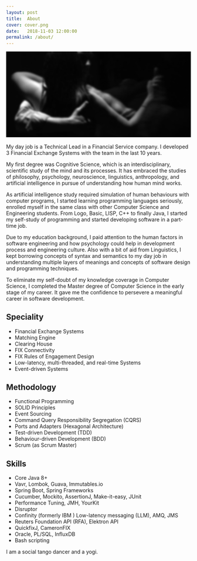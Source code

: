 ```yaml
---
layout: post
title:  About
cover: cover.png
date:   2018-11-03 12:00:00
permalink: /about/
---
```


![Tango](/images/tango.jpg)


My day job is a Technical Lead in a Financial Service company. I developed 3 Financial Exchange Systems with the team in the last 10 years.

My first degree was Cognitive Science, which is an interdisciplinary, scientific study of the mind and its processes. It has embraced the studies of philosophy, psychology, neuroscience, linguistics, anthropology, and artificial intelligence in pursue of understanding how human mind works.

As artificial intelligence study required simulation of human behaviours with computer programs, I started learning programming languages seriously, enrolled myself in the same class with other Computer Science and Engineering students. From Logo, Basic, LISP, C++ to finally Java, I started my self-study of programming and started developing software in a part-time job.   

Due to my education background, I paid attention to the human factors in software engineering and how psychology could help in development process and engineering culture. Also with a bit of aid from Linguistics, I kept borrowing concepts of syntax and semantics to my day job in understanding multiple layers of meanings and concepts of software design and programming techniques.

To eliminate my self-doubt of my knowledge coverage in Computer Science, I completed the Master degree of Computer Science in the early stage of my career. It gave me the confidence to persevere a meaningful career in software development. 

## Speciality
* Financial Exchange Systems
* Matching Engine
* Clearing House
* FIX Connectivity
* FIX Rules of Engagement Design
* Low-latency, multi-threaded, and real-time Systems
* Event-driven Systems

## Methodology
* Functional Programming
* SOLID Principles
* Event Sourcing
* Command Query Responsibility Segregation (CQRS)
* Ports and Adapters (Hexagonal Architecture) 
* Test-driven Development (TDD)
* Behaviour-driven Development (BDD) 
* Scrum (as Scrum Master)

## Skills
* Core Java 8+
* Vavr, Lombok, Guava, Immutables.io
* Spring Boot, Spring Frameworks
* Cucumber, Mockito, AssertionJ, Make-it-easy, JUnit
* Performance Tuning, JMH, YourKit
* Disruptor
* Confinity (formerly IBM ) Low-latency messaging (LLM), AMQ, JMS
* Reuters Foundation API (RFA), Elektron API
* QuickfixJ, CameronFIX
* Oracle, PL/SQL, InfluxDB
* Bash scripting

I am a social tango dancer and a yogi.